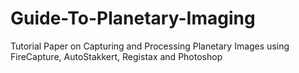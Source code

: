 # Guide-To-Planetary-Imaging
Tutorial Paper on Capturing and Processing Planetary Images using FireCapture, AutoStakkert, Registax and Photoshop
